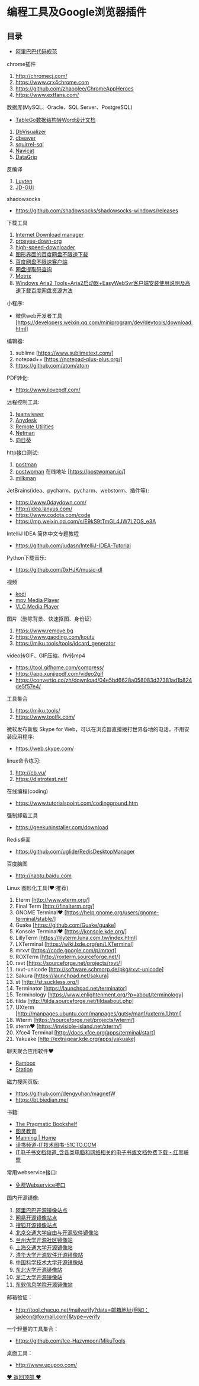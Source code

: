 编程工具及Google浏览器插件
==================================================
## 目录

+ [阿里巴巴代码规范](https://github.com/alibaba/p3c/ "阿里巴巴代码规范")

chrome插件
1. http://chromecj.com/
2. https://www.crx4chrome.com  
3. https://github.com/zhaoolee/ChromeAppHeroes
4. https://www.extfans.com/

数据库(MySQL、Oracle、SQL Server、PostgreSQL)
* [TableGo数据结构转Word设计文档](http://www.tablego.cn/ "TableGo数据结构转Word设计文档")
1. [DbVisualizer](https://www.dbvis.com/ "DbVisualizer")
2. [dbeaver](https://dbeaver.io/ "dbeaver")
3. [squirrel-sql](http://squirrel-sql.sourceforge.net/ "squirrel-sql")
4. [Navicat](https://www.navicat.com.cn/ "Navicat")
5. [DataGrip](http://www.jetbrains.com/datagrip/ "DataGrip") 

反编译
1. [Luyten](https://github.com/deathmarine/Luyten/releases "Luyten")
2. [JD-GUI](https://github.com/java-decompiler "JD-GUI")

shadowsocks
* https://github.com/shadowsocks/shadowsocks-windows/releases

下载工具
1. [Internet Download manager](http://www.internetdownloadmanager.com/ "Internet Download manager")
2. [proxyee-down-org](https://github.com/proxyee-down-org "proxyee-down-org")
3. [high-speed-downloader](https://github.com/high-speed-downloader/high-speed-downloader "high-speed-downloader")
4. [图形界面的百度网盘不限速下载](https://github.com/b3log/baidu-netdisk-downloaderx "图形界面的百度网盘不限速下载")
5. [百度网盘不限速客户端](https://github.com/peterq/pan-light "百度网盘不限速客户端")
6. [网盘提取码查询](https://pnote.net/pan/ "网盘提取码查询")
7. [Motrix](https://motrix.app/ "Motrix")
8. [Windows Aria2 Tools+Aria2启动器+EasyWebSvr客户端安装使用说明及高速下载百度网盘资源方法](https://www.52pojie.cn/thread-1028273-1-1.html "Windows Aria2 Tools+Aria2启动器+EasyWebSvr客户端安装使用说明及高速下载百度网盘资源方法")

小程序:
* 微信web开发者工具 [https://developers.weixin.qq.com/miniprogram/dev/devtools/download.html]

编辑器:
1. sublime [https://www.sublimetext.com/]
2. notepad++ [https://notepad-plus-plus.org/]
3. https://github.com/atom/atom

PDF转化:
* https://www.ilovepdf.com/

远程控制工具:
1. [teamviewer](https://www.teamviewer.cn/cn/ "teamviewer")
2. [Anydesk](https://anydesk.com/zhs "Anydesk")
3. [Remote Utilities](https://www.remoteutilities.com/ "Remote Utilities")
4. [Netman](http://netman123.cn/ "Netman")
5. [向日葵](https://sunlogin.oray.com/personal/download "向日葵")

http接口测试:
1. [postman](https://www.getpostman.com/ "postman")
2. [postwoman](https://github.com/liyasthomas/postwoman "postwoman")
在线地址 [https://postwoman.io/]
3. [milkman](https://github.com/warmuuh/milkman "milkman")

JetBrains(idea、pycharm、pycharm、webstorm、插件等):
+ https://www.0daydown.com/
+ http://idea.lanyus.com/
+ https://www.codota.com/code
+ https://mp.weixin.qq.com/s/E9kS9tTmGL4JW7LZOS_e3A

IntelliJ IDEA 简体中文专题教程
* https://github.com/judasn/IntelliJ-IDEA-Tutorial

Python下载音乐:
* https://github.com/0xHJK/music-dl

视频
* [kodi](https://kodi.tv/ "kodi")
* [mpv Media Player](https://mpv.io/ "mpv Media Player")
* [VLC Media Player](https://www.videolan.org/ "VLC Media Player")

图片（删除背景、快速抠图、身份证）
1. https://www.remove.bg
2. https://www.gaoding.com/koutu
3. https://miku.tools/tools/idcard_generator

video转GIF、GIF压缩、flv转mp4
+ https://tool.gifhome.com/compress/
+ https://app.xunjiepdf.com/video2gif
+ https://convertio.co/zh/download/04e5bd6628a058083d37381ad1b824de5f57e4/

工具集合
1. https://miku.tools/
2. https://www.toolfk.com/

微软发布新版 Skype for Web，可以在浏览器直接拨打世界各地的电话，不用安装应用程序:
* https://web.skype.com/

linux命令练习:
1. http://cb.vu/
2. https://distrotest.net/

在线编程(coding)
+ https://www.tutorialspoint.com/codingground.htm

强制卸载工具
* https://geekuninstaller.com/download

Redis桌面
* https://github.com/uglide/RedisDesktopManager

百度脑图
* http://naotu.baidu.com

Linux 图形化工具(❤:推荐)
1. Eterm [http://www.eterm.org/]
2. Final Term [http://finalterm.org/]
3. GNOME Terminal❤ [https://help.gnome.org/users/gnome-terminal/stable/]
4. Guake [https://github.com/Guake/guake]
5. Konsole Terminal❤ [https://konsole.kde.org/] 
6. LillyTerm [https://lilyterm.luna.com.tw/index.html]
7. LXTerminal [https://wiki.lxde.org/en/LXTerminal]
8. mrxvt [https://code.google.com/p/mrxvt]
9. ROXTerm [http://roxterm.sourceforge.net/]
10. rxvt [https://sourceforge.net/projects/rxvt/]
11. rxvt-unicode [http://software.schmorp.de/pkg/rxvt-unicode]
12. Sakura [https://launchpad.net/sakura]
13. st [http://st.suckless.org/]
14. Terminator [https://launchpad.net/terminator]
15. Terminology [https://www.enlightenment.org/?p=about/terminology]
16. tilda [http://tilda.sourceforge.net/tildaabout.php]
17. UXterm [http://manpages.ubuntu.com/manpages/gutsy/man1/uxterm.1.html]
18. Wterm [https://sourceforge.net/projects/wterm/]
19. xterm❤ [https://invisible-island.net/xterm/]
20. Xfce4 Terminal [http://docs.xfce.org/apps/terminal/start]
21. Yakuake [http://extragear.kde.org/apps/yakuake] 

聊天聚合应用软件❤
+ [Rambox](https://github.com/ramboxapp "Rambox")
+ [Station](https://getstation.com/ "Station")

磁力搜网页版:
+ https://github.com/dengyuhan/magnetW
+ https://bt.biedian.me/

书籍:
+ [The Pragmatic Bookshelf](https://pragprog.com/ "The Pragmatic Bookshelf")
+ [图灵教育](http://www.ituring.com.cn/ "图灵教育")
+ [Manning | Home](https://www.manning.com/ "Manning | Home")
+ [读书频道-IT技术图书-51CTO.COM](http://book.51cto.com/ "读书频道-IT技术图书-51CTO.COM")
+ [IT电子书文档频道_含各类电脑和网络相关的电子书或文档免费下载 - 红黑联盟](https://www.2cto.com/ebook/ "IT电子书文档频道_含各类电脑和网络相关的电子书或文档免费下载 - 红黑联盟") 

常用webservice接口:
+ [免费Webservice接口](http://www.webxml.com.cn/zh_cn/index.aspx "WEB服务（Web Servicrs）| 免费WEB服务 | 商业WEB服务 | XML Web Servicrs - WEBXML")

国内开源镜像:
1. [阿里巴巴开源镜像站点](https://opsx.alibaba.com/mirror "阿里巴巴开源镜像站点")
2. [网易开源镜像站点](http://mirrors.163.com/ "网易开源镜像站点")
3. [搜狐开源镜像站点](http://mirrors.sohu.com/ "搜狐开源镜像站点")
4. [北京交通大学自由与开源软件镜像站](https://mirror.bjtu.edu.cn/ "北京交通大学自由与开源软件镜像站")
5. [兰州大学开源社区镜像站](http://mirror.lzu.edu.cn/ "兰州大学开源社区镜像站")
6. [上海交通大学开源镜像站](http://ftp.sjtu.edu.cn/ "上海交通大学开源镜像站")
7. [清华大学开源软件开源镜像站](https://mirrors.tuna.tsinghua.edu.cn/ "清华大学开源软件开源镜像站")
8. [中国科学技术大学开源镜像站](http://mirrors.ustc.edu.cn/ "中国科学技术大学开源镜像站")
9. [东北大学开源镜像站](http://mirror.neu.edu.cn/ "东北大学开源镜像站")
10. [浙江大学开源镜像站](http://mirrors.zju.edu.cn/ "浙江大学开源镜像站")
11. [东软信息学院开源镜像站](http://mirrors.neusoft.edu.cn/ "东软信息学院开源镜像站")

邮箱验证：
+ http://tool.chacuo.net/mailverify?data=邮箱地址(例如：jadeon@foxmail.com)&type=verify

一个轻量的工具集合：
+ https://github.com/Ice-Hazymoon/MikuTools

桌面工具：
+ http://www.upupoo.com/

[❤ 返回顶部 ❤](#目录)
